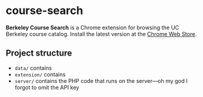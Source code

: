 course-search
=============

**Berkeley Course Search** is a Chrome extension for browsing the UC Berkeley course catalog. Install the latest version at the [Chrome Web Store](https://chrome.google.com/webstore/detail/berkeley-course-search/ppifbfeldmmfgeobebpkgllmapipmabd).

Project structure
-----------------
* `data/` contains
* `extension/` contains
* `server/` contains the PHP code that runs on the server&mdash;oh my god I forgot to omit the API key
